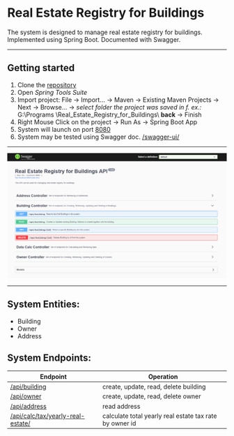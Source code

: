 # Real Estate Registry for Buildings
The system is designed to manage real estate registry for buildings. Implemented using Spring Boot. Documented with Swagger.

___

## Getting started
1. Clone the [repository](https://bitbucket.org/LukasevicRobert/zenitech/src/main/)
2. Open _Spring Tools Suite_ 
3. Import project: File -> Import... -> Maven -> Existing Maven Projects -> Next -> Browse... ->
_select folder the project was saved in f. ex.:_ G:\Programs \Real_Estate_Registry_for_Buildings\ **back** -> Finish
4. Right Mouse Click on the project -> Run As -> Spring Boot App
5. System will launch on port [8080](http://localhost:8080/)
6. System may be tested using Swagger doc. [/swagger-ui/](http://localhost:8080/swagger-ui/)

___

![SignIn](swagger.png)

___

## System Entities:
* Building
* Owner
* Address

## System Endpoints:
| Endpoint  | Operation |
| ------------- | ------------- |
| [/api/building](http://localhost:8080/api/building) | create, update, read, delete building |
| [/api/owner](http://localhost:8080/api/owner)  | create, update, read, delete owner  |
| [/api/address](http://localhost:8080/api/address)  | read address |
| [/api/calc/tax/yearly-real-estate/](http://localhost:8080/api/calc/tax/yearly-real-estate/)  | calculate total yearly real estate tax rate by owner id |